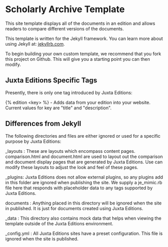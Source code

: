 Scholarly Archive Template
================================

This site template displays all of the documents in an edition and allows readers to compare different versions of the documents.

This template is written for the Jekyll framework. You can learn more about using Jekyll at: <a href="http://jekyllrb.com/" target="_blank">jekyllrb.com</a>.

To begin building your own custom template, we recommend that you fork this project on Github. This will give you a starting point you can then modify.


Juxta Editions Specific Tags
------------------------

Presently, there is only one tag introduced by Juxta Editions:


\{% edition \<key\> %\} - Adds data from your edition into your website. Current values for key are "title" and "description".


Differences from Jekyll
------------------------

The following directories and files are either ignored or used for a specific purpose by Juxta Editions:

_layouts : These are layouts which encompass content pages. comparison.html and document.html are used to layout out the comparison and document display pages that are generated by Juxta Editions. Use can modify these layouts to adjust the look and feel of these pages.

_plugins: Juxta Editions does not allow external plugins, so any plugins add in this folder are ignored when publishing the site. We supply a je_mimic.rb file here that responds with placeholder data to any tags supported by Juxta Editions.

documents : Anything placed in this directory will be ignored when the site in published. It is just for documents created using Juxta Editions.

_data : This directory also contains mock data that helps when viewing the template outside of the Juxta Editions environment.

_config.yml : All Juxta Editions sites have a preset configuration. This file is ignored when the site is published.
